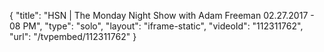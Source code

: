 {
    "title": "HSN | The Monday Night Show with Adam Freeman 02.27.2017 - 08 PM",
    "type": "solo",
    "layout": "iframe-static",
    "videoId": "112311762",
    "url": "\/tvpembed\/112311762"
}
